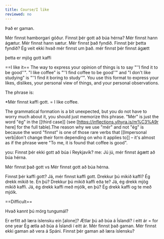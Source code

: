 ```yaml
---
title: Course/I like
reviewed: no
---
```

<vocabulary>
Það er gaman.







Mér finnst hamborgari góður.
Finnst þér gott að búa hérna?
Mér finnst hann ágætur.
Mér finnst hann sætur.
Mér finnst það fyndið.
Finnst þér þetta fyndið?
Ég veit ekki hvað mér finnst um það.
mér finnst
þér finnst
ágætt
</vocabulary>

þetta er mjög gott kaffi

==I like it==
The way to express your opinion of things is to say "''I find it to be good''". "I like coffee" is "''I find coffee to be good''" and "I don't like studying" is "''I find it boring to study''". You use this format to express your likes, dislikes, your personal view of things, and your personal observations.

The phrase is:

*Mér finnst kaffi gott. = I like coffee.

The grammatical formation is a bit unexpected, but you do not have to worry much about it, you should just memorize this phrase. "Mér" is just the word "ég" in the [[third case]] (see [https://inflections.ylhyra.is/m%C3%A9r here] for the full table).<note>The reason why we use "mér" and not "ég" is because the word "finnst" is one of those rare verbs that [[Impersonal verb|don't change their form depending on who it applies to]] – it's almost as if the phrase were "To me, it is found that coffee is good".</note>

you: Finnst þér ekki gott að búa í Reykjavík?
me: Jú jú, mér finnst ágætt að búa hérna.

Mér finnst það gott vs Mér finnst gott að búa hérna.

Finnst þér kaffi gott?
Já, mér finnst kaffi gott.
Drekkur þú mikið kaffi?
Ég drekk mikið te.
En þú? Drekkur þú mikið kaffi eða te?
Já, ég drekk mjög mikið kaffi.
Já, ég drekk kaffi með mjólk, en þú?
Ég drekk kaffi og te með mjólk.

==Difficult==

Hvað kannt þú mörg tungumál?

Er erfitt að læra íslensku ein [alone]?
Ætlar þú að búa á Íslandi?
í eitt ár = for one year
Ég ætla að búa á Íslandi í eitt ár.
Mér finnst það gaman.
Mér finnst ekki gaman að vera á Spáni.
Finnst þér gaman að læra íslensku?
